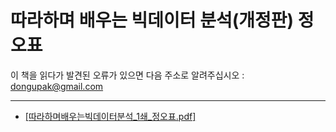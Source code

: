 # 따라하며 배우는 빅데이터 분석(개정판) 정오표
이 책을 읽다가 발견된 오류가 있으면 다음 주소로 알려주십시오 : dongupak@gmail.com

---
* [[따라하며배우는빅데이터분석_1쇄_정오표.pdf]](https://github.com/dongupak/BigDataAnalysis/edit/main/errata/따라하며배우는빅데이터분석_1쇄_정오표.pdf)
